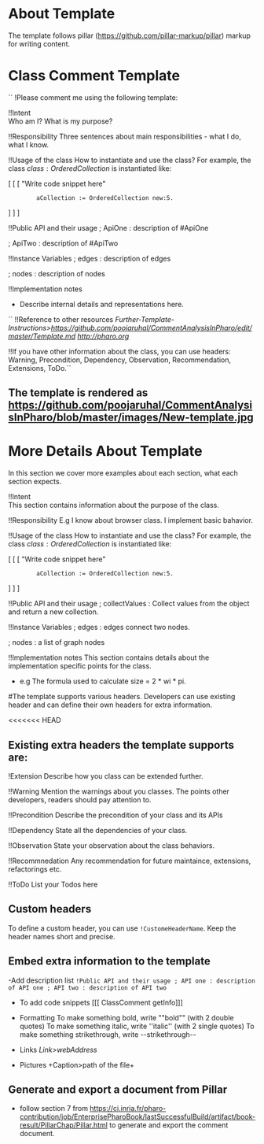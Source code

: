 # About Template
The template follows pillar (https://github.com/pillar-markup/pillar) markup for writing content.

# Class Comment Template

``
!Please comment me using the following template:

!!Intent  
Who am I? What is my purpose?

!!Responsibility
Three sentences about main responsibilities - what I do, what I know.

!!Usage of the class
How to instantiate and use the class?
For example, the class ${class:OrderedCollection}$ is instantiated like:

[ [ [ 
			"Write code snippet here"

			aCollection := OrderedCollection new:5.
] ] ]

!!Public API and their usage
; ApiOne
: description of #ApiOne 
  
; ApiTwo
: description of #ApiTwo   
 

!!Instance Variables
; edges <Object>
: description of edges

; nodes <Object>
: description of nodes
            
!!Implementation notes
- Describe internal details and representations here.

`` !!Reference to other resources
*Further-Template-Instructions>https://github.com/poojaruhal/CommentAnalysisInPharo/edit/master/Template.md http://pharo.org*


!!If you have other information about the class, you can use headers: 
Warning, Precondition, Dependency, Observation, Recommendation, Extensions, ToDo.``

## The template is rendered as https://github.com/poojaruhal/CommentAnalysisInPharo/blob/master/images/New-template.jpg

# More Details About Template
In this section we cover more examples about each section, what each section expects.

!!Intent  
This section contains information about the purpose of the class.

!!Responsibility
E.g I know about browser class. I implement basic bahavior.

!!Usage of the class
How to instantiate and use the class?
For example, the class ${class:OrderedCollection}$ is instantiated like:

[ [ [ 
			"Write code snippet here"

			aCollection := OrderedCollection new:5.
] ] ]

!!Public API and their usage
; collectValues
: Collect values from the object and return a new collection.
 
 

!!Instance Variables
; edges <Object>
: edges connect two nodes.

; nodes <Object>
: a list of graph nodes 
            
!!Implementation notes
This section contains details about the implementation specific points for the class.
- e.g The formula used to calculate size =  2 * wi * pi.


#The template supports various headers. Developers can use existing header and can define their own headers for extra information.

<<<<<<< HEAD
## Existing extra headers the template supports are:
!Extension
Describe how you class can be extended further. 

!!Warning
Mention the warnings about you classes. The points other developers, readers should pay attention to.

!!Precondition
Describe the precondition of your class and its APIs

!!Dependency
State all the dependencies of your class.

!!Observation
State your observation about the class behaviors.

!!Recommnedation
Any recommendation for future maintaince, extensions, refactorings etc.

!!ToDo
List your Todos here

## Custom headers
To define a custom header, you can use `!CustomeHeaderName`. Keep the header names short and precise.

## Embed extra information to the template
-Add description list
``!Public API and their usage
; API one
: description of API one
; API two
: description of API two``


- To add code snippets
[[[ ClassComment getInfo]]]

- Formatting
To make something bold, write ""bold"" (with 2 double quotes)
To make something italic, write ''italic'' (with 2 single quotes)
To make something strikethrough, write --strikethrough--	 

- Links
	*Link>webAddress*

- Pictures
	+Caption>path of the file+

## Generate and export a document from Pillar
- follow section 7 from https://ci.inria.fr/pharo-contribution/job/EnterprisePharoBook/lastSuccessfulBuild/artifact/book-result/PillarChap/Pillar.html to generate and export the comment document.






